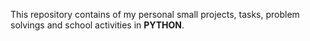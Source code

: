 This repository contains of my personal small projects, tasks, problem solvings and school activities in __PYTHON__. 
